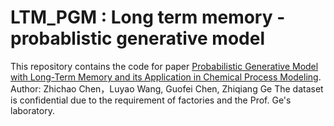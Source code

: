 # LTM_PGM : Long term memory - probablistic generative model
This repository contains the code for paper [Probabilistic Generative Model with Long-Term Memory and its Application in Chemical Process Modeling](https://gfchen01.github.io/publication/conference-paper/conference-paper.pdf). Author: Zhichao Chen，Luyao Wang, Guofei Chen, Zhiqiang Ge
The dataset is confidential due to the requirement of factories and the Prof. Ge's laboratory.

